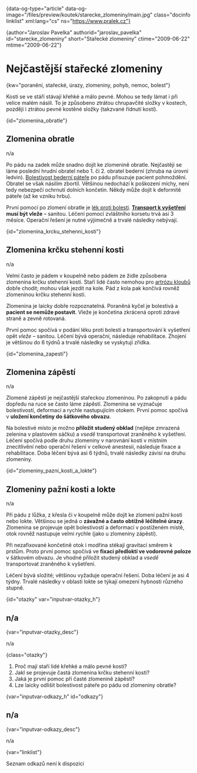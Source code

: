 
{data-og-type="article" data-og-image="/files/preview/koutek/starecke_zlomeniny/main.jpg" class="docinfo linklist" xml:lang="cs" ns="https://www.pralek.cz"}

{author="Jaroslav Pavelka" authorid="jaroslav\_pavelka" id="starecke\_zlomeniny" short="Stařecké zlomeniny" ctime="2009-06-22" mtime="2009-06-22"}

# Nejčastější stařecké zlomeniny

{kw="poranění, stařecké, úrazy, zlomeniny, pohyb, nemoc, bolest"}

Kosti se ve stáří stávají křehké a málo pevné. Mohou se tedy lámat i při velice malém násilí. To je způsobeno ztrátou chrupavčité složky v kostech, později i ztrátou pevné kostěné složky (takzvané řídnutí kostí).

{id="zlomenina_obratle"}

## Zlomenina obratle

n/a

Po pádu na zadek může snadno dojít ke zlomenině obratle. Nejčastěji se láme poslední hrudní obratel nebo 1. či 2. obratel bederní (zhruba na úrovni ledvin). [Bolestivost bederní páteře][1] po pádu přisuzuje pacient pohmoždění. Obratel se však násilím zbortil. Většinou nedochází k poškození míchy, není tedy nebezpečí ochrnutí dolních končetin. Někdy může dojít k deformitě páteře (až ke vzniku hrbu).

První pomocí po zlomení obratle je [lék proti bolesti][2]. **[Transport k vyšetření][3] musí být vleže** – sanitou. Léčení pomocí zvláštního korsetu trvá asi 3 měsíce. Operační řešení je nutné výjimečně a trvalé následky nebývají.

{id="zlomenina\_krcku\_stehenni_kosti"}

## Zlomenina krčku stehenní kosti

n/a

Velmi často je pádem v koupelně nebo pádem ze židle způsobena zlomenina krčku stehenní kosti. Staří lidé často nemohou pro [artrózu kloubů][4] dobře chodit; mohou však jezdit na kole. Pád z kola pak končívá rovněž zlomeninou krčku stehenní kosti.

Zlomenina je laicky dobře rozpoznatelná. Poraněná kyčel je bolestivá a **pacient se nemůže postavit**. Vleže je končetina zkrácená oproti zdravé straně a zevně rotovaná.

První pomoc spočívá v podání léku proti bolesti a transportování k vyšetření opět _vleže_ – sanitou. Léčení bývá operační, následuje rehabilitace. Zhojení je většinou do 6 týdnů a trvalé následky se vyskytují zřídka.

{id="zlomenina_zapesti"}

## Zlomenina zápěstí

n/a

Zlomené zápěstí je nejčastější stařeckou zlomeninou. Po zakopnutí a pádu dopředu na ruce se často láme zápěstí. Zlomenina se vyznačuje bolestivostí, deformací a rychle nastupujícím otokem. První pomoc spočívá v **uložení končetiny do šátkového obvazu**.

Na bolestivé místo je možno **přiložit studený obklad** (nejlépe zmrazená zelenina v plastovém sáčku) a _vsedě_ transportovat zraněného k vyšetření. Léčení spočívá podle druhu zlomeniny v narovnání kostí v místním znecitlivění nebo operační řešení v celkové anestesii, následuje fixace a rehabilitace. Doba léčení bývá asi 6 týdnů, trvalé následky závisí na druhu zlomeniny.

{id="zlomeniny\_pazni\_kosti\_a\_lokte"}

## Zlomeniny pažní kosti a lokte

n/a

Při pádu z lůžka, z křesla či v koupelně může dojít ke zlomení pažní kosti nebo lokte. Většinou se jedná o **závažné a často obtížně léčitelné úrazy**. Zlomenina se projevuje opět bolestivostí a deformací v postiženém místě, otok rovněž nastupuje velmi rychle (jako u zlomeniny zápěstí).

Při nezafixované končetině otok i modřina stékají gravitací směrem k prstům. Proto první pomoc spočívá ve **fixaci předloktí ve vodorovné poloze** v šátkovém obvazu. Je vhodné přiložit studený obklad a _vsedě_ transportovat zraněného k vyšetření.

Léčení bývá složité; většinou vyžaduje operační řešení. Doba léčení je asi 4 týdny. Trvalé následky v oblasti lokte se týkají omezení hybnosti různého stupně.

{id="otazky" var="inputvar-otazky_h"}

## n/a

{var="inputvar-otazky_desc"}

n/a

{class="otazky"}

  1. Proč mají staří lidé křehké a málo pevné kosti?
  2. Jakl se projevuje častá zlomenina krčku stehenní kosti?
  3. Jaká je první pomoc při časté zlomenině zápěstí?
  4. Lze laicky odlišit bolestivost páteře po pádu od zlomeniny obratle?

{var="inputvar-odkazy_h" id="odkazy"}

## n/a

{var="inputvar-odkazy_desc"}

n/a

{var="linklist"}

Seznam odkazů není k dispozici

 [1]: bolesti_v_zadech_houser
 [2]: leky_proti_bolesti
 [3]: nalehavost_lekarskeho_vysetreni
 [4]: artroza


